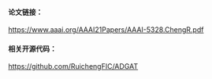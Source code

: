 #### 论文链接：

https://www.aaai.org/AAAI21Papers/AAAI-5328.ChengR.pdf

#### 相关开源代码：

https://github.com/RuichengFIC/ADGAT
